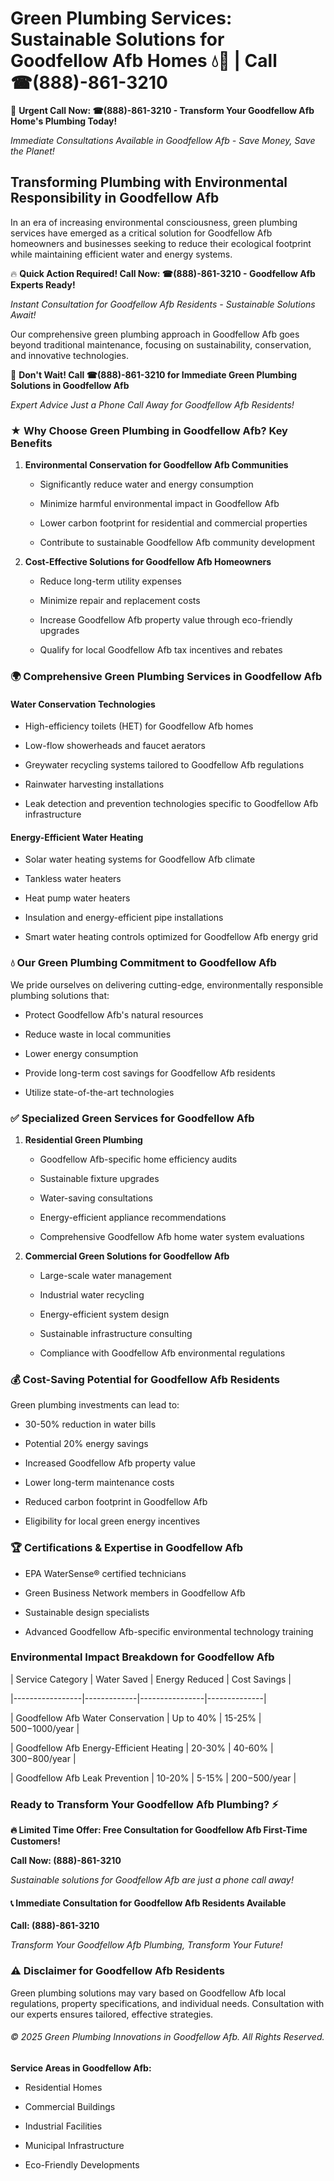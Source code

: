 # Green Plumbing Services: Sustainable Solutions for Goodfellow Afb Homes 💧🌿 | Call ☎(888)-861-3210

🚨 **Urgent Call Now: ☎(888)-861-3210 - Transform Your Goodfellow Afb Home's Plumbing Today!**
*Immediate Consultations Available in Goodfellow Afb - Save Money, Save the Planet!*

## Transforming Plumbing with Environmental Responsibility in Goodfellow Afb

In an era of increasing environmental consciousness, green plumbing services have emerged as a critical solution for Goodfellow Afb homeowners and businesses seeking to reduce their ecological footprint while maintaining efficient water and energy systems. 

🔥 **Quick Action Required! Call Now: ☎(888)-861-3210 - Goodfellow Afb Experts Ready!**
*Instant Consultation for Goodfellow Afb Residents - Sustainable Solutions Await!*

Our comprehensive green plumbing approach in Goodfellow Afb goes beyond traditional maintenance, focusing on sustainability, conservation, and innovative technologies.

🚨 **Don't Wait! Call ☎(888)-861-3210 for Immediate Green Plumbing Solutions in Goodfellow Afb**
*Expert Advice Just a Phone Call Away for Goodfellow Afb Residents!*

### ★ Why Choose Green Plumbing in Goodfellow Afb? Key Benefits

1. **Environmental Conservation for Goodfellow Afb Communities** 
   - Significantly reduce water and energy consumption
   - Minimize harmful environmental impact in Goodfellow Afb
   - Lower carbon footprint for residential and commercial properties
   - Contribute to sustainable Goodfellow Afb community development

2. **Cost-Effective Solutions for Goodfellow Afb Homeowners** 
   - Reduce long-term utility expenses
   - Minimize repair and replacement costs
   - Increase Goodfellow Afb property value through eco-friendly upgrades
   - Qualify for local Goodfellow Afb tax incentives and rebates

### 🌍 Comprehensive Green Plumbing Services in Goodfellow Afb

#### Water Conservation Technologies
- High-efficiency toilets (HET) for Goodfellow Afb homes
- Low-flow showerheads and faucet aerators
- Greywater recycling systems tailored to Goodfellow Afb regulations
- Rainwater harvesting installations
- Leak detection and prevention technologies specific to Goodfellow Afb infrastructure

#### Energy-Efficient Water Heating
- Solar water heating systems for Goodfellow Afb climate
- Tankless water heaters
- Heat pump water heaters
- Insulation and energy-efficient pipe installations
- Smart water heating controls optimized for Goodfellow Afb energy grid

### 💧 Our Green Plumbing Commitment to Goodfellow Afb

We pride ourselves on delivering cutting-edge, environmentally responsible plumbing solutions that:
- Protect Goodfellow Afb's natural resources
- Reduce waste in local communities
- Lower energy consumption
- Provide long-term cost savings for Goodfellow Afb residents
- Utilize state-of-the-art technologies

### ✅ Specialized Green Services for Goodfellow Afb

1. **Residential Green Plumbing**
   - Goodfellow Afb-specific home efficiency audits
   - Sustainable fixture upgrades
   - Water-saving consultations
   - Energy-efficient appliance recommendations
   - Comprehensive Goodfellow Afb home water system evaluations

2. **Commercial Green Solutions for Goodfellow Afb**
   - Large-scale water management
   - Industrial water recycling
   - Energy-efficient system design
   - Sustainable infrastructure consulting
   - Compliance with Goodfellow Afb environmental regulations

### 💰 Cost-Saving Potential for Goodfellow Afb Residents

Green plumbing investments can lead to:
- 30-50% reduction in water bills
- Potential 20% energy savings
- Increased Goodfellow Afb property value
- Lower long-term maintenance costs
- Reduced carbon footprint in Goodfellow Afb
- Eligibility for local green energy incentives

### 🏆 Certifications & Expertise in Goodfellow Afb

- EPA WaterSense® certified technicians
- Green Business Network members in Goodfellow Afb
- Sustainable design specialists
- Advanced Goodfellow Afb-specific environmental technology training

### Environmental Impact Breakdown for Goodfellow Afb

| Service Category | Water Saved | Energy Reduced | Cost Savings |
|-----------------|-------------|----------------|--------------|
| Goodfellow Afb Water Conservation | Up to 40% | 15-25% | $500-$1000/year |
| Goodfellow Afb Energy-Efficient Heating | 20-30% | 40-60% | $300-$800/year |
| Goodfellow Afb Leak Prevention | 10-20% | 5-15% | $200-$500/year |

### Ready to Transform Your Goodfellow Afb Plumbing? ⚡

**🔥 Limited Time Offer: Free Consultation for Goodfellow Afb First-Time Customers!**

**Call Now: (888)-861-3210**
*Sustainable solutions for Goodfellow Afb are just a phone call away!*

#### 📞 Immediate Consultation for Goodfellow Afb Residents Available

**Call: (888)-861-3210**
*Transform Your Goodfellow Afb Plumbing, Transform Your Future!*

### ⚠️ Disclaimer for Goodfellow Afb Residents

Green plumbing solutions may vary based on Goodfellow Afb local regulations, property specifications, and individual needs. Consultation with our experts ensures tailored, effective strategies.

###### © 2025 Green Plumbing Innovations in Goodfellow Afb. All Rights Reserved.

**Service Areas in Goodfellow Afb:** 
- Residential Homes
- Commercial Buildings
- Industrial Facilities
- Municipal Infrastructure
- Eco-Friendly Developments